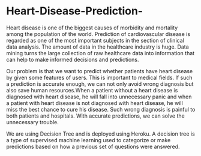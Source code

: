 # Heart-Disease-Prediction-

Heart disease is one of the biggest causes of morbidity and mortality among the population of the world. Prediction of cardiovascular disease is regarded as one of the most important subjects in the section of clinical data analysis. The amount of data in the healthcare industry is huge. Data mining turns the large collection of raw healthcare data into information that can help to make informed decisions and predictions.

Our problem is that we want to predict whether patients have heart disease by given some features of users. This is important to medical fields. If such a prediction is accurate enough, we can not only avoid wrong diagnosis but also save human resources.When a patient without a heart disease is diagnosed with heart disease, he will fall into unnecessary panic and when a patient with heart disease is not diagnosed with heart disease, he will miss the best chance to cure his disease. Such wrong diagnosis is painful to both patients and hospitals. With accurate predictions, we can solve the unnecessary trouble.

We are using Decision Tree and is deployed using Heroku.
A decision tree is a type of supervised machine learning used to categorize or make predictions based on how a previous set of questions were answered.
